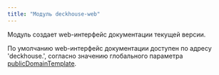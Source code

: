 ```yaml
---
title: "Модуль deckhouse-web"
---
```


Модуль создает web-интерфейс документации текущей версии.

По умолчанию web-интерфейс документации доступен по адресу 'deckhouse.', согласно значению глобального параметра [publicDomainTemplate](/overview.html#параметры).
